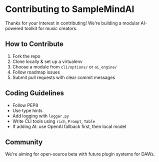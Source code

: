 # Contributing to SampleMindAI

Thanks for your interest in contributing! We're building a modular AI-powered toolkit for music creators.

## How to Contribute

1. Fork the repo
2. Clone locally & set up a virtualenv
3. Choose a module from `cli/options/` or `ai_engine/`
4. Follow roadmap issues
5. Submit pull requests with clear commit messages

## Coding Guidelines

- Follow PEP8
- Use type hints
- Add logging with `logger.py`
- Write CLI tools using `rich`, `Prompt`, `Table`
- If adding AI: use OpenAI fallback first, then local model

## Community

We're aiming for open-source beta with future plugin systems for DAWs.
